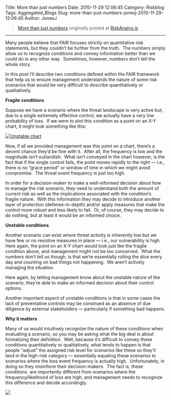 Title: More than just numbers
Date: 2010-11-29 12:06:45
Category: Riskblog
Tags: Aggregated_Blogs
Slug: more-than-just-numbers-jonesj-2010-11-29-12:06:45
Author: JonesJ

>[More than just numbers](http://feedproxy.google.com/~r/Riskanalysis/~3/y7HsZlYCXZw/) originally posted at [RiskAnalys.is](http://riskmanagementinsight.com/riskanalysis)
***
Many people believe that FAIR focuses strictly on quantitative risk statements, but they couldn’t be further from the truth.  The numbers simply allow us to recognize conditions and convey information better than we could do in any other way.  Sometimes, however, numbers don’t tell the whole story.

In this post I’ll describe two conditions defined within the FAIR framework that help us to ensure management understands the nature of some risk scenarios that would be very difficult to describe quantitatively or qualitatively.

**Fragile conditions**

Suppose we have a scenario where the threat landscape is very active but, due to a single extremely effective control, we actually have a very low probability of loss.  If we were to plot this condition as a point on an X-Y chart, it might look something like this:

[![](http://riskmanagementinsight.com/riskanalysis/wp-content/uploads/2010/11/Unstable-chart-300x267.jpg "Unstable chart")](http://riskmanagementinsight.com/riskanalysis/wp-content/uploads/2010/11/Unstable-chart.jpg)

Now, if all we provided management was this point on a chart, there’s a decent chance they’d be fine with it.  After all, the frequency is low and the magnitude isn’t outlandish.  What isn’t conveyed in the chart however, is the fact that if the single control fails, the point moves rapidly to the right — i.e., there is no “grace period” or window of time in which we might avoid compromise.  The threat event frequency is just too high.

In order for a decision-maker to make a well-informed decision about how to manage the risk scenario, they need to understand both the amount of current risk as well as the implications associated with the condition’s fragile nature.  With this information they may decide to introduce another layer of protection (defense-in-depth) and/or apply measures that make the control more robust and less likely to fail.  Or, of course, they may decide to do nothing, but at least it would be an informed choice.

**Unstable conditions**

Another scenario can exist where threat activity is inherently low but we have few or no resistive measures in place — i.e., our vulnerability is high.  Here again, the point on an X-Y chart would look just like the fragile condition above, and management might not be too concerned.  What the numbers don’t tell us though, is that we’re essentially rolling the dice every day and counting on bad things not happening.  We aren’t actively managing the situation.

Here again, by letting management know about the unstable nature of the scenario, they’re able to make an informed decision about their control options.

Another important aspect of unstable conditions is that in some cases the lack of preventative controls may be construed as an absence of due diligence by external stakeholders — particularly if something bad happens.

**Why it matters**

Many of us would intuitively recognize the nature of these conditions when evaluating a scenario, so you may be asking what the big deal is about formalizing their definition.  Well, because it’s difficult to convey these conditions quantitatively or qualitatively, what tends to happen is that people “adjust” the assigned risk level for scenarios like these so they’ll land in the high-risk category — essentially equating these scenarios to scenarios where the loss event frequency is actually high.  Unfortunately, in doing so they misinform their decision-makers.  The fact is, these conditions  are importantly different from scenarios where the frequency/likelihood of loss are high, and management needs to recognize this difference and decide accordingly.

![](http://feeds.feedburner.com/~r/Riskanalysis/~4/y7HsZlYCXZw)

